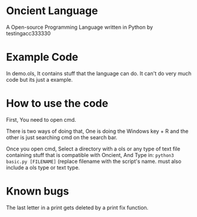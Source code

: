 # Oncient Language

A Open-source Programming Language written in Python by testingacc333330

# Example Code

In demo.ols, It contains stuff that the language can do. It can't do very much code but its just a example.

# How to use the code

First, You need to open cmd.

There is two ways of doing that, One is doing the Windows key + R and the other is just searching cmd on the search bar.

Once you open cmd, Select a directory with a ols or any type of text file containing stuff that is compatible with Oncient, And Type in: `python3 basic.py [FILENAME]` (replace filename with the script's name. must also include a ols type or text type.

# Known bugs

The last letter in a print gets deleted by a print fix function.
